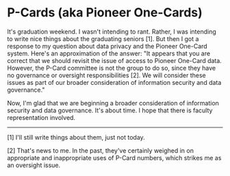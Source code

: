 P-Cards (aka Pioneer One-Cards)
===============================

It's graduation weekend.  I wasn't intending to rant.  Rather,
I was intending to write nice things about the graduating seniors
[1].  But then I got a response to my question about data privacy and
the Pioneer One-Card system.  Here's an approximation of the answer:
"It appears that you are correct that we should revisit the issue of
access to Pioneer One-Card data.  However, the P-Card committee is not
the group to do so, since they have no governance or oversight
responsibilities [2].  We will consider these issues as part of our
broader consideration of information security and data governance."

Now, I'm glad that we are beginning a broader consideration of information
security and data governance.  It's about time.  I hope that there is
faculty representation involved.

---

[1] I'll still write things about them, just not today.

[2] That's news to me.  In the past, they've certainly weighed in on
appropriate and inappropriate uses of P-Card numbers, which strikes me
as an oversight issue.
